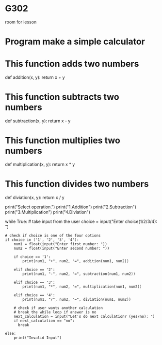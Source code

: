 # G302
room for lesson
# Program make a simple calculator

# This function adds two numbers
def addition(x, y):
    return x + y

# This function subtracts two numbers
def subtraction(x, y):
    return x - y

# This function multiplies two numbers
def multiplication(x, y):
    return x * y

# This function divides two numbers
def diviation(x, y):
    return x / y


print("Select operation.")
print("1.Addition")
print("2.Subtraction")
print("3.Multiplication")
print("4.Diviation")

while True:
    # take input from the user
    choice = input("Enter choice(1/2/3/4): ")

    # check if choice is one of the four options
    if choice in ('1', '2', '3', '4'):
        num1 = float(input("Enter first number: "))
        num2 = float(input("Enter second number: "))

        if choice == '1':
            print(num1, "+", num2, "=", addition(num1, num2))

        elif choice == '2':
            print(num1, "-", num2, "=", subtraction(num1, num2))

        elif choice == '3':
            print(num1, "*", num2, "=", multiplication(num1, num2))

        elif choice == '4':
            print(num1, "/", num2, "=", diviation(num1, num2))
        
        # check if user wants another calculation
        # break the while loop if answer is no
        next_calculation = input("Let's do next calculation? (yes/no): ")
        if next_calculation == "no":
          break
    
    else:
        print("Invalid Input")
